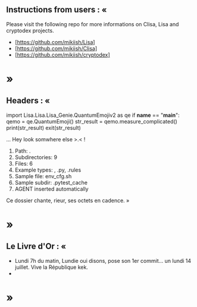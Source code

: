 ## Instructions from users : «
Please visit the following repo for more informations on Clisa, Lisa and cryptodex projects.

- [https://github.com/mikiish/Lisa]
- [https://github.com/mikiish/Clisa]
- [https://github.com/mikiish/cryptodex]
# »
## Headers : «
import Lisa.Lisa.Lisa_Genie.QuantumEmojiv2 as qe
if __name__ == "__main__":
  qemo = qe.QuantumEmoji()
  str_result = qemo.measure_complicated()
  print(str_result)
  exit(str_result)

... Hey look somwhere else >.< !

1. Path: .
2. Subdirectories: 9
3. Files: 6
4. Example types: , .py, .rules
5. Sample file: env_cfg.sh
6. Sample subdir: .pytest_cache
7. AGENT inserted automatically

Ce dossier chante, rieur, ses octets en cadence.
»
# »
## Le Livre d'Or : « 
- Lundi 7h du matin, Lundie oui disons, pose son 1er commit... un lundi 14 juillet. Vive la République kek.
- <you agent message> 
# »
